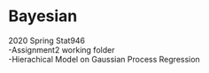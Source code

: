 # Bayesian
2020 Spring Stat946 \
-Assignment2 working folder \
-Hierachical Model on Gaussian Process Regression 
